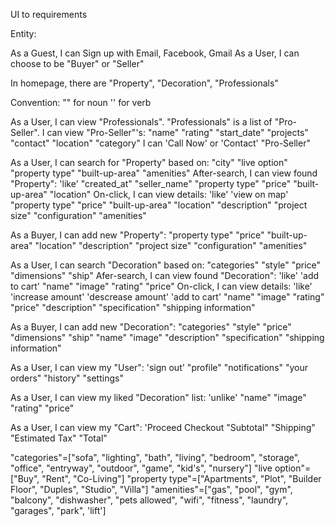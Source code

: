 UI to requirements

Entity:

As a Guest, I can Sign up with Email, Facebook, Gmail
As a User, I can choose to be "Buyer" or "Seller"

In homepage, there are "Property", "Decoration", "Professionals"

Convention:
  "" for noun
  '' for verb



As a User, I can view "Professionals".
"Professionals" is a list of "Pro-Seller".
I can view "Pro-Seller"'s:
  "name"
  "rating"
  "start_date"
  "projects"
  "contact"
  "location"
  "category" 
I can 'Call Now' or 'Contact' "Pro-Seller"

As a User, I can search for "Property" based on:
  "city"
  "live option"
  "property type"
  "built-up-area"
  "amenities"
  After-search, I can view found "Property":
    'like'
    "created_at"
    "seller_name"
    "property type"
    "price"
    "built-up-area"
    "location"
    On-click, I can view details:
      'like'
      'view on map'
      "property type"
      "price"
      "built-up-area"
      "location"
      "description"
      "project size"
      "configuration"
      "amenities"

As a Buyer, I can add new "Property":
  "property type"
  "price"
  "built-up-area"
  "location"
  "description"
  "project size"
  "configuration"
  "amenities"

As a User, I can search "Decoration" based on:
  "categories"
  "style"
  "price"
  "dimensions"
  "ship"
  Afer-search, I can view found "Decoration":
    'like'
    'add to cart'
    "name"
    "image"
    "rating"
    "price"
    On-click, I can view details:
      'like'
      'increase amount'
      'descrease amount'
      'add to cart' 
      "name"
      "image"
      "rating"
      "price"
      "description"
      "specification"
      "shipping information"

As a Buyer, I can add new "Decoration":
  "categories"
  "style"
  "price"
  "dimensions"
  "ship"
  "name"
  "image"
  "description"
  "specification"
  "shipping information"



As a User, I can view my "User":
  'sign out'
  "profile"
  "notifications"
  "your orders"
  "history"
  "settings"

As a User, I can view my liked "Decoration" list:
  'unlike'
  "name"
  "image"
  "rating"
  "price"

As a User, I can view my "Cart":
  'Proceed Checkout
  "Subtotal"
  "Shipping"
  "Estimated Tax"
  "Total"



"categories"=["sofa", "lighting", "bath", "living", "bedroom", "storage", "office", "entryway", "outdoor", "game", "kid's", "nursery"]
"live option"=["Buy", "Rent", "Co-Living"]
"property type"=["Apartments", "Plot", "Builder Floor", "Duples", "Studio", "Villa"]
"amenities"=["gas", "pool", "gym", "balcony", "dishwasher", "pets allowed", "wifi", "fitness", "laundry", "garages", "park", 'lift']